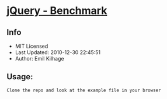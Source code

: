 [jQuery - Benchmark](https://github.com/kilhage/jquery-benchmark)
================================

Info
----------------------------
* MIT Licensed
* Last Updated: 2010-12-30 22:45:51
* Author: Emil Kilhage


Usage:
----------------------------
`Clone the repo and look at the example file in your browser`